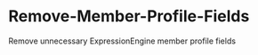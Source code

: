 Remove-Member-Profile-Fields
============================

Remove unnecessary ExpressionEngine member profile fields
